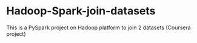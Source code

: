 # Hadoop-Spark-join-datasets
This is a PySpark project on Hadoop platform to join 2 datasets (Coursera project)
